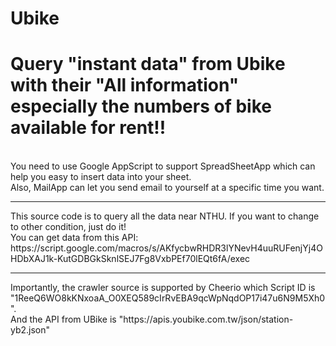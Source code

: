 # Ubike
<h1>Query "instant data" from Ubike with their "All information" especially the numbers of bike available for rent!!</h1><br>
You need to use Google AppScript to support SpreadSheetApp which can help you easy to insert data into your sheet. <br>
Also, MailApp can let you send email to yourself at a specific time you want. <br>
<hr>
This source code is to query all the data near NTHU. If you want to change to other condition, just do it!<br>
You can get data from this API: https://script.google.com/macros/s/AKfycbwRHDR3lYNevH4uuRUFenjYj4OHDbXAJ1k-KutGDBGkSknlSEJ7Fg8VxbPEf70lEQt6fA/exec
<hr>
Importantly, the crawler source is supported by Cheerio which Script ID is "1ReeQ6WO8kKNxoaA_O0XEQ589cIrRvEBA9qcWpNqdOP17i47u6N9M5Xh0". <br>
And the API from UBike is "https://apis.youbike.com.tw/json/station-yb2.json"<br>

